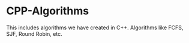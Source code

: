 # CPP-Algorithms
This includes algorithms we have created in C++. Algorithms like FCFS, SJF, Round Robin, etc. 
